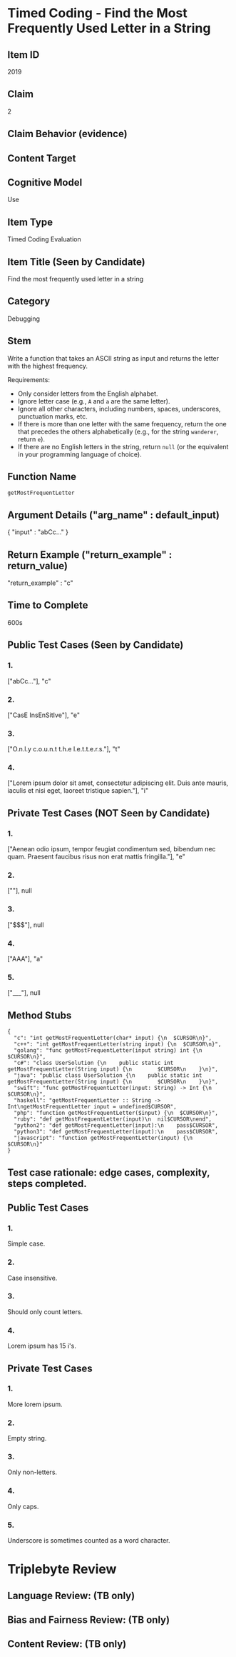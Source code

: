 # Timed Coding - Find the Most Frequently Used Letter in a String

## Item ID
2019

## Claim
2

## Claim Behavior (evidence)

## Content Target

## Cognitive Model
Use

## Item Type
Timed Coding Evaluation

## Item Title (Seen by Candidate)
Find the most frequently used letter in a string

## Category
Debugging

## Stem
Write a function that takes an ASCII string as input and returns the letter with the highest frequency.

Requirements:
* Only consider letters from the English alphabet.
* Ignore letter case (e.g., `A` and `a` are the same letter).
* Ignore all other characters, including numbers, spaces, underscores, punctuation marks, etc.
* If there is more than one letter with the same frequency, return the one that precedes the others alphabetically (e.g., for the string `wanderer`, return `e`).
* If there are no English letters in the string, return `null` (or the equivalent in your programming language of choice).

## Function Name
`getMostFrequentLetter`

## Argument Details ("arg_name" : default_input)
{
    "input" : "abCc..."
}

## Return Example ("return_example" : return_value)
"return_example" : "c"


## Time to Complete
600s

## Public Test Cases (Seen by Candidate)
### 1.
["abCc..."], "c"

### 2.
["CasE InsEnSitIve"], "e"

### 3.
["O.n.l.y c.o.u.n.t t.h.e l.e.t.t.e.r.s."], "t"

### 4.
["Lorem ipsum dolor sit amet, consectetur adipiscing elit. Duis ante mauris, iaculis et nisi eget, laoreet tristique sapien."], "i"

## Private Test Cases (NOT Seen by Candidate)
### 1.
["Aenean odio ipsum, tempor feugiat condimentum sed, bibendum nec quam. Praesent faucibus risus non erat mattis fringilla."], "e"

### 2.
[""], null

### 3.
["$$$"], null

### 4.
["AAA"], "a"

### 5.
["___"], null

## Method Stubs
```
{
  "c": "int getMostFrequentLetter(char* input) {\n  $CURSOR\n}",
  "c++": "int getMostFrequentLetter(string input) {\n  $CURSOR\n}",
  "golang": "func getMostFrequentLetter(input string) int {\n    $CURSOR\n}",
  "c#": "class UserSolution {\n    public static int getMostFrequentLetter(String input) {\n        $CURSOR\n    }\n}",
  "java": "public class UserSolution {\n    public static int getMostFrequentLetter(String input) {\n        $CURSOR\n    }\n}",
  "swift": "func getMostFrequentLetter(input: String) -> Int {\n  $CURSOR\n}",
  "haskell": "getMostFrequentLetter :: String -> Int\ngetMostFrequentLetter input = undefined$CURSOR",
  "php": "function getMostFrequentLetter($input) {\n  $CURSOR\n}",
  "ruby": "def getMostFrequentLetter(input)\n  nil$CURSOR\nend",
  "python2": "def getMostFrequentLetter(input):\n    pass$CURSOR",
  "python3": "def getMostFrequentLetter(input):\n    pass$CURSOR",
  "javascript": "function getMostFrequentLetter(input) {\n  $CURSOR\n}"
}
```

## Test case rationale: edge cases, complexity, steps completed.
## Public Test Cases
### 1.
Simple case.

### 2.
Case insensitive.

### 3.
Should only count letters.

### 4.
Lorem ipsum has 15 i's.

## Private Test Cases
### 1.
More lorem ipsum.

### 2.
Empty string.

### 3.
Only non-letters.

### 4.
Only caps.

### 5.
Underscore is sometimes counted as a word character.

# Triplebyte Review

## Language Review: (TB only)

## Bias and Fairness Review: (TB only)

## Content Review: (TB only)
